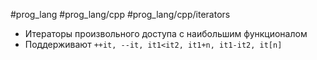 #prog_lang #prog_lang/cpp #prog_lang/cpp/iterators

- Итераторы произвольного доступа с наибольшим функционалом
- Поддерживают `++it, --it, it1<it2, it1+n, it1-it2, it[n]`

